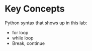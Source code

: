 # Key Concepts

Python syntax that shows up in this lab:
- for loop
- while loop
- Break, continue

